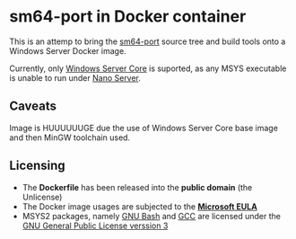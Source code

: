 # sm64-port in Docker container
This is an attemp to bring the [sm64-port](https://github.com/sm64-port/sm64-port) source tree and build tools onto a Windows Server Docker image.

Currently, only [Windows Server Core](https://hub.docker.com/_/microsoft-windows-servercore) is suported, as any MSYS executable is unable to run under [Nano Server](https://hub.docker.com/_/microsoft-windows-nanoserver).

## Caveats
Image is HUUUUUUGE due the use of Windows Server Core base image and then MinGW toolchain used.

## Licensing
* The **Dockerfile** has been released into the **public domain** (the Unlicense)
* The Docker image usages are subjected to the **[Microsoft EULA](https://docs.microsoft.com/en-us/virtualization/windowscontainers/images-eula)**
* MSYS2 packages, namely [GNU Bash](https://www.gnu.org/software/bash/) and [GCC](https://gcc.gnu.org/) are licensed under the [GNU General Public License verssion 3](https://www.gnu.org/licenses/gpl-3.0.txt)
